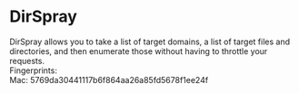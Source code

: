 # DirSpray
DirSpray allows you to take a list of target domains, a list of target files and directories, and then enumerate those without having to throttle your requests. 
<br>
Fingerprints:<br>
Mac: 5769da30441117b6f864aa26a85fd5678f1ee24f
